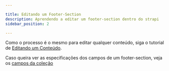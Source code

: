 ```yaml
---

title: Editando um Footer-Section
description: Aprendendo a editar um footer-section dentro do strapi
sidebar_position: 2

---
```


Como o processo é o mesmo para editar qualquer conteúdo, siga o tutorial de [Editando um Conteúdo](/docs/strapi/iniciando-gerenciamento#editando-um-conteúdo).

Caso queira ver as especificações dos campos de um footer-section, veja os [campos da coleção](/docs/strapi/footer-section/criar#campos)
